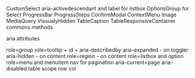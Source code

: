 CustomSelect aria-activedescendant and label for listbox
OptionsGroup for Select
ProgressBar
ProgressSteps
ConfirmModal
ContextMenu
Image
MediaQuery
VissualyHidden
TableCaption
TableResponsiveContainer
commons methods

aria attributes

role=group
role=tooltip + id + aria-describedby
aria-expanded - on toggler
aria-hidden - on content
role=region - on content
role=listbox and option
role=menu and menuitem
nav for pagination
aria-current=page
aria-disabled
table scope row col
